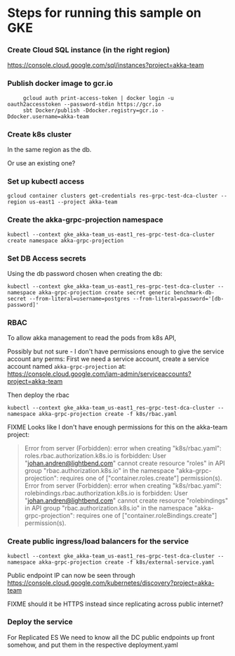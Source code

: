 # Steps for running this sample on GKE

### Create Cloud SQL instance (in the right region)

https://console.cloud.google.com/sql/instances?project=akka-team
 
### Publish docker image to gcr.io

```
     gcloud auth print-access-token | docker login -u oauth2accesstoken --password-stdin https://gcr.io
     sbt Docker/publish -Ddocker.registry=gcr.io -Ddocker.username=akka-team
```

### Create k8s cluster

In the same region as the db.

Or use an existing one?

### Set up kubectl access

    gcloud container clusters get-credentials res-grpc-test-dca-cluster --region us-east1 --project akka-team

### Create the akka-grpc-projection namespace

    kubectl --context gke_akka-team_us-east1_res-grpc-test-dca-cluster create namespace akka-grpc-projection

### Set DB Access secrets

Using the db password chosen when creating the db:

    kubectl --context gke_akka-team_us-east1_res-grpc-test-dca-cluster --namespace akka-grpc-projection create secret generic benchmark-db-secret --from-literal=username=postgres --from-literal=password='[db-password]'

### RBAC

To allow akka management to read the pods from k8s API,

Possibly but not sure - I don't have permissions enough to give the service account any perms: First we need a service account, create a service account named `akka-grpc-projection` at: https://console.cloud.google.com/iam-admin/serviceaccounts?project=akka-team

Then deploy the rbac


    kubectl --context gke_akka-team_us-east1_res-grpc-test-dca-cluster --namespace akka-grpc-projection create -f k8s/rbac.yaml

FIXME Looks like I don't have enough permissions for this on the akka-team project:

> Error from server (Forbidden): error when creating "k8s/rbac.yaml": roles.rbac.authorization.k8s.io is forbidden: User "johan.andren@lightbend.com" cannot create resource "roles" in API group "rbac.authorization.k8s.io" in the namespace "akka-grpc-projection": requires one of ["container.roles.create"] permission(s).
> Error from server (Forbidden): error when creating "k8s/rbac.yaml": rolebindings.rbac.authorization.k8s.io is forbidden: User "johan.andren@lightbend.com" cannot create resource "rolebindings" in API group "rbac.authorization.k8s.io" in the namespace "akka-grpc-projection": requires one of ["container.roleBindings.create"] permission(s).




### Create public ingress/load balancers for the service

    kubectl --context gke_akka-team_us-east1_res-grpc-test-dca-cluster --namespace akka-grpc-projection create -f k8s/external-service.yaml

Public endpoint IP can now be seen through https://console.cloud.google.com/kubernetes/discovery?project=akka-team

FIXME should it be HTTPS instead since replicating across public internet?

### Deploy the service

For Replicated ES We need to know all the DC public endpoints up front somehow, and put them in the respective deployment.yaml